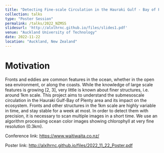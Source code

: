 ```yaml
---
title: "Detecting Fine-scale Circulation in the Hauraki Gulf - Bay of Plenty"
collection: talks
type: "Poster Session"
permalink: /talks/2022_NZMSS
slidesurl: 'http://alxlhrnc.github.io/files/slides1.pdf'
venue: "Auckland University of Technology"
date: 2022-11-22
location: "Auckland, New Zealand"
---
```


# Motivation
Fronts and eddies are common features in the ocean, whether in the open sea environment, or along the coasts. While the knowledge of large scale features is growing [2, 3], very little is known about finer structures, i.e. around 1km scale.
This project aims to understand the submesoscale circulation in the Hauraki Gulf-Bay of Plenty area and its impact on the ecosystem. Fronts and other structures in the 1km scale are highly variable in time, and stay stable for a week at most. In order to detect them with precision, it is necessary to scan multiple images in a short time. We use an algorithm processing ocean color images showing chlorophyll at very fine resolution (0.3km).

Conference link: https://www.waitiwaita.co.nz/

Poster link: http://alxlhrnc.github.io/files/2022_11_22_Poster.pdf